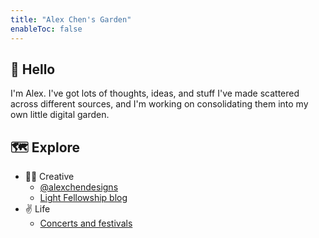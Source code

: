 ```yaml
---
title: "Alex Chen's Garden"
enableToc: false
---
```

## 👋 Hello

I'm Alex. I've got lots of thoughts, ideas, and stuff I've made scattered across different sources, and I'm working on consolidating them into my own little digital garden.

## 🗺 Explore
- 🧑‍🎨 Creative 
	- [@alexchendesigns](notes/@alexchendesigns.md)
	- [Light Fellowship blog](notes/Light%20Fellowship%20blog.md)
- ✌️ Life
	- [Concerts and festivals](notes/Concerts%20and%20festivals.md)